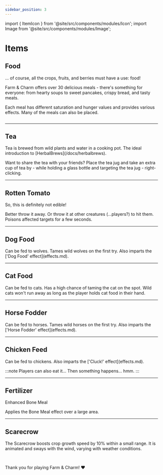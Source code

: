 ```yaml
---
sidebar_position: 3
---
```


import { ItemIcon } from '@site/src/components/modules/Icon';
import Image from '@site/src/components/modules/Image';

# Items

## Food

<ItemIcon modId="farmcharm" imageId="oatmeal_with_strawberries.png" description="Food items available in Farm & Charm" pixelated="false" />

... of course, all the crops, fruits, and berries must have a use: food!

Farm & Charm offers over 30 delicious meals - there's something for everyone: from hearty soups to sweet pancakes, crispy bread, and tasty meats.

Each meal has different saturation and hunger values and provides various effects. Many of the meals can also be placed.

<Image modId="farmcharm" imageId="food_display.png" align="center" />

***

## Tea
<ItemIcon modId="farmcharm" imageId="nettle_tea.png" description="Tea brewed from wild plants and water." />
Tea is brewed from wild plants and water in a cooking pot. The ideal introduction to [HerbalBrews](/docs/herbalbrews).

Want to share the tea with your friends? Place the tea jug and take an extra cup of tea by - while holding a glass bottle and targeting the tea jug - right-clicking.

***

## Rotten Tomato
<ItemIcon modId="farmcharm" imageId="rotten_tomato.png" description="A non-edible rotten tomato." />
So, this is definitely not edible! 

Better throw it away. Or throw it at other creatures (...players?) to hit them. Poisons affected targets for a few seconds.

***

## Dog Food
<ItemIcon modId="farmcharm" imageId="dog_food.png" description="Food for dogs that tames wolves." />
Can be fed to wolves. Tames wild wolves on the first try. Also imparts the ['Dog Food' effect](effects.md).

***

## Cat Food
<ItemIcon modId="farmcharm" imageId="cat_food.png" description="Food for cats that tames them." />
Can be fed to cats. Has a high chance of taming the cat on the spot. Wild cats won't run away as long as the player holds cat food in their hand.

***

## Horse Fodder
<ItemIcon modId="farmcharm" imageId="horse_fodder.png" description="Fodder for horses that tames them." />
Can be fed to horses. Tames wild horses on the first try. Also imparts the ['Horse Fodder' effect](effects.md).

***

## Chicken Feed
<ItemIcon modId="farmcharm" imageId="chicken_feed.png" description="Feed for chickens that imparts a special effect." />
Can be fed to chickens. Also imparts the ['Cluck!' effect](effects.md).

:::note
Players can also eat it... Then something happens... hmm.
:::

***

## Fertilizer
<ItemIcon modId="farmcharm" imageId="fertilizer.png" description="Enhanced Bone Meal for larger area application." />
Enhanced Bone Meal

Applies the Bone Meal effect over a large area.

***

## Scarecrow
<ItemIcon modId="farmcharm" imageId="scarecrow.png" description="Increases crop growth speed within range and is awarded for crafting all Food Items." />

The Scarecrow boosts crop growth speed by 10% within a small range. It is animated and sways with the wind, varying with weather conditions.

<br />

Thank you for playing Farm & Charm! ❤️
